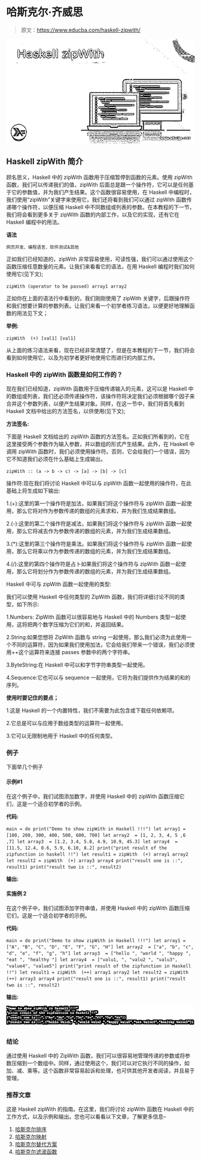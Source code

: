 # 哈斯克尔·齐威思

> 原文：<https://www.educba.com/haskell-zipwith/>

![Haskell zipWith](img/66447cde225fb7fdb5e0d67cf8b3056d.png)



## Haskell zipWith 简介

顾名思义，Haskell 中的 zipWith 函数用于压缩暂停到函数的元素。使用 zipWith 函数，我们可以传递我们的值，zipWith 后面总是跟一个操作符，它可以是任何基于它的参数值，并为我们产生结果。这个函数很容易使用，在 Haskell 中编程时，我们使用“zipWith”关键字来使用它，我们还将看到我们可以通过 zipWith 函数传递哪个操作符，以便压缩 Haskell 中不同数组或列表的参数。在本教程的下一节，我们将会看到更多关于 zipWith 函数的内部工作，以及它的实现，还有它在 Haskell 编程中的用法。

**语法**

<small>网页开发、编程语言、软件测试&其他</small>

正如我们已经知道的，zipWith 非常容易使用，可读性强，我们可以通过使用这个函数压缩任意数量的元素。让我们来看看它的语法，在用 Haskell 编程时我们如何使用它(见下文);

`zipWith (operator to be passed) array1 array2`

正如你在上面的语法行中看到的，我们刚刚使用了 zipWith 关键字，后跟操作符和我们想要计算的参数列表。让我们来看一个初学者练习语法，以便更好地理解函数的用法见下文；

**举例:**

`zipWith  (+) [val1] [val1]`

从上面的练习语法来看，现在已经非常清楚了，但是在本教程的下一节，我们将会看到如何使用它，以及为初学者更好地使用它而进行的内部工作。

### Haskell 中的 zipWith 函数是如何工作的？

现在我们已经知道，zipWith 函数用于压缩传递输入的元素，这可以是 Haskell 中的数组或列表，我们还必须传递操作符，该操作符将决定我们必须根据哪个因子来合并这个参数列表，以便产生结果对象。同样，在这一节中，我们将首先看到 Haskell 文档中给出的方法签名，以供使用(见下文);

**方法签名:**

下面是 Haskell 文档给出的 zipWith 函数的方法签名。正如我们所看到的，它在这里接受两个参数作为输入参数，并以数组的形式产生结果。此外，在 Haskell 中调用 zipWith 函数时，我们必须使用操作符。否则，它会给我们一个错误，因为它不知道我们必须在什么基础上生成输出。

`zipWith :: (a -> b -> c) -> [a] -> [b] -> [c]`

操作符:现在我们将讨论 Haskell 中可以与 zipWith 函数一起使用的操作符，在此基础上将生成如下输出:

1.(+):这里的第一个操作符是加法，如果我们将这个操作符与 zipWith 函数一起使用，那么它将对作为参数传递的数组的元素求和，并为我们生成结果数组。

2.(-):这里的第二个操作符是减法，如果我们将这个操作符与 zipWith 函数一起使用，那么它将减去作为参数传递的数组的元素，并为我们生成结果数组。

3.(*):这里的第三个操作符是乘法。如果我们将这个操作符与 zipWith 函数一起使用，那么它将乘以作为参数传递的数组的元素，并为我们生成结果数组。

4.(/):这里的第四个操作符是占卜如果我们将这个操作符与 zipWith 函数一起使用，那么它将划分作为参数传递的数组的元素，并为我们生成结果数组。

Haskell 中可与 zipWith 函数一起使用的类型:

我们可以使用 Haskell 中任何类型的 ZipWith 函数，我们将详细讨论不同的类型，如下所示:

1.Numbers: ZipWith 函数可以很容易地与 Haskell 中的 Numbers 类型一起使用，这将把两个数字压缩为它们的和，并返回结果。

2.String:如果您想将 ZipWith 函数与 string 一起使用，那么我们必须为此使用一个不同的运算符，因为如果我们使用加法，它会给我们带来一个错误，我们必须使用++这个运算符来连接 passes 参数中的两个字符串。

3.ByteString:在 Haskell 中可以和字节字符串类型一起使用。

4.Sequence:它也可以与 sequence 一起使用，它将为我们提供作为结果的和的序列。

**使用时要记住的要点；**

1.这是 Haskell 的一个内置特性，我们不需要为此包含或下载任何依赖项。

2.它总是可以与应用于数组类型的运算符一起使用。

3.它可以无限制地用于 Haskell 中的任何类型。

### 例子

下面举几个例子

#### 示例#1

在这个例子中，我们试图添加数字，并使用 Haskell 中的 zipWith 函数压缩它们，这是一个适合初学者的示例。

**代码:**

`main = do
print("Demo to show zipWith in Haskell !!!")
let array1 = [100, 200, 300, 400, 500, 600, 700] let array2  = [1, 2, 3, 4, 5 ,6 ,7] let array3  = [1.2, 3.4, 5.8, 4.9, 10.9, 45.3] let array4  = [11.5, 12.4, 0.6, 5.9, 6.10, 8.2] print("print result of the zipfunction in haskell !!")
let result1 = zipWith  (+) array1 array2
let result2 = zipWith  (+) array3 array4
print("result one is ::", result1)
print("result two is ::", result2)`

**输出:**

#### 实施例 2

在这个例子中，我们试图添加字符串值，并使用 Haskell 中的 zipWith 函数压缩它们，这是一个适合初学者的示例。

**代码:**

`main = do
print("Demo to show zipWith in Haskell !!!")
let array1 = ["A", "B", "C", "D", "E", "F", "G", "H"] let array2  = ["a", "b", "c", "d", "e", "f", "g", "h"] let array3  = ["hello ", "world ", "happy ", "eat ", "healthy "] let array4  = ["valu1, ", "valu2 ", "valu3", "value4", "value5"] print("print result of the zipfunction in Haskell !!")
let result1 = zipWith  (++) array1 array2
let result2 = zipWith  (++) array3 array4
print("result one is ::", result1)
print("result two is ::", result2)`

**输出:**

![Haskell zipWith output 2](img/c0dba849fd9f09e5de896f94abbdc934.png)



### 结论

通过使用 Haskell 中的 ZipWith 函数，我们可以很容易地管理传递的参数或将参数压缩到一个数组中。同样，通过使用这个，我们可以对它执行不同的操作，如加、减、乘等。这个函数非常容易起诉和处理，也可供其他开发者阅读，并且易于管理。

### 推荐文章

这是 Haskell zipWith 的指南。在这里，我们将讨论 zipWith 函数在 Haskell 中的工作方式，以及示例和输出。您也可以看看以下文章，了解更多信息–

1.  [哈斯克尔排序](https://www.educba.com/haskell-sort/)
2.  [哈斯克尔映射](https://www.educba.com/haskell-map/)
3.  [哈斯克尔替代方案](https://www.educba.com/haskell-alternatives/)
4.  [哈斯克尔滤波函数](https://www.educba.com/haskell-filter-function/)





